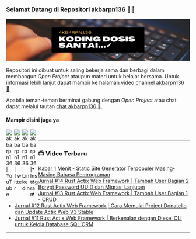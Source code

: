 ### Selamat Datang di Repositori akbarpn136 🙏🏻

![akbarpn136](4kb4rpn136.png)

Repositori ini dibuat untuk saling bekerja sama dan berbagi dalam membangun _Open Project_ ataupun materi untuk belajar 
bersama. Untuk informasi lebih lanjut dapat mampir ke halaman video 
[channel akbarpn136 🎥](https://youtube.com/user/akbarpn136).

Apabila teman-teman berminat gabung dengan _Open Project_ atau chat dapat melalui tautan 
[chat akbarpn136 💬](https://discord.gg/7dTG9sg).

#### Mampir disini juga ya
[<img align="left" alt="akbarpn136 | YouTube" width="22px" src="https://cdn.jsdelivr.net/npm/simple-icons@v3/icons/youtube.svg" />][youtube]
[<img align="left" alt="akbarpn136 | Twitter" width="22px" src="https://cdn.jsdelivr.net/npm/simple-icons@v3/icons/twitter.svg" />][twitter]
[<img align="left" alt="akbarpn136 | LinkedIn" width="22px" src="https://cdn.jsdelivr.net/npm/simple-icons@v3/icons/linkedin.svg" />][linkedin]
[<img align="left" alt="akbarpn136 | Instagram" width="22px" src="https://cdn.jsdelivr.net/npm/simple-icons@v3/icons/instagram.svg" />][instagram]

[twitter]: https://twitter.com/akbarpn136
[youtube]: https://www.youtube.com/user/akbarpn136
[instagram]: https://instagram.com/akbarpn136
[linkedin]: https://www.linkedin.com/in/arizal-akbar-zikri-63461458/

<br />

---

### 📺 Video Terbaru
<!-- YOUTUBE:START -->
- [Kabar 1 Menit - Static Site Generator Terpopuler Masing-Masing Bahasa Pemrograman](https://www.youtube.com/watch?v=4YTZWv9Hkxw)
- [Jurnal #14 Rust Actix Web Framework | Tambah User Bagian 2 Bcrypt Password UUID dan Migrasi Lanjutan](https://www.youtube.com/watch?v=0orJFsKYeW0)
- [Jurnal #13 Rust Actix Web Framework | Tambah User Bagian 1 - CRUD](https://www.youtube.com/watch?v=Fu0a30GMqS4)
- [Jurnal #12 Rust Actix Web Framework | Cara Memulai Project Donatello dan Update Actix Web V3 Stable](https://www.youtube.com/watch?v=9hMwJM3fzKU)
- [Jurnal #11 Rust Actix Web Framework | Berkenalan dengan Diesel CLI untuk Kelola Database SQL ORM](https://www.youtube.com/watch?v=2SdjvhLoYkE)
<!-- YOUTUBE:END -->

---
